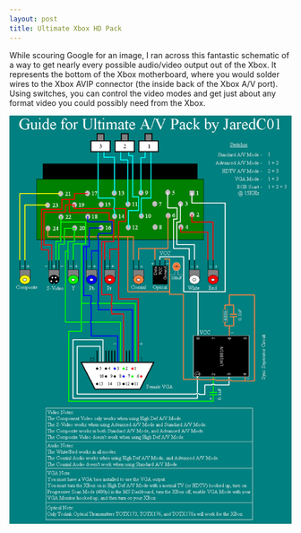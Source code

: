 ```yaml
---
layout: post
title: Ultimate Xbox HD Pack
---
```

While scouring Google for an image, I ran across this fantastic schematic of a way to get nearly every possible audio/video output out of the Xbox.  It represents the bottom of the Xbox motherboard, where you would solder wires to the Xbox AVIP connector (the inside back of the Xbox A/V port).  Using switches, you can control the video modes and get just about any format video you could possibly need from the Xbox.

![xbox hd av pack pinout](/assets/xbox_hd_av_pack.gif)
